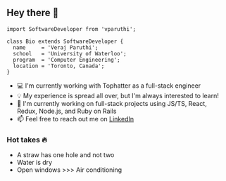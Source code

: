 ## Hey there 👋

```
import SoftwareDeveloper from 'vparuthi';

class Bio extends SoftwareDeveloper {
  name     = 'Veraj Paruthi';
  school   = 'University of Waterloo';
  program  = 'Computer Engineering';
  location = 'Toronto, Canada';
}
```

- 💻 I'm currently working with Tophatter as a full-stack engineer
- 💡 My experience is spread all over, but I'm always interested to learn! 
- 🔭 I'm currently working on full-stack projects using JS/TS, React, Redux, Node.js, and Ruby on Rails
- 📫 Feel free to reach out me on [LinkedIn](https://www.linkedin.com/in/verajparuthi/)

### Hot takes 🔥
- A straw has one hole and not two
- Water is dry
- Open windows >>> Air conditioning


<!--
**vparuthi/vparuthi** is a ✨ _special_ ✨ repository because its `README.md` (this file) appears on your GitHub profile.

Here are some ideas to get you started:

- 🔭 I’m currently working on ...
- 🌱 I’m currently learning ...
- 👯 I’m looking to collaborate on ...
- 🤔 I’m looking for help with ...
- 💬 Ask me about ...
- 📫 How to reach me: ...
- 😄 Pronouns: ...
- ⚡ Fun fact: ...
-->
